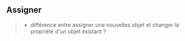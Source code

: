 ## Assigner
>- différence entre assigner une nouvelles objet et changer la propriété d'un objet existant ?
